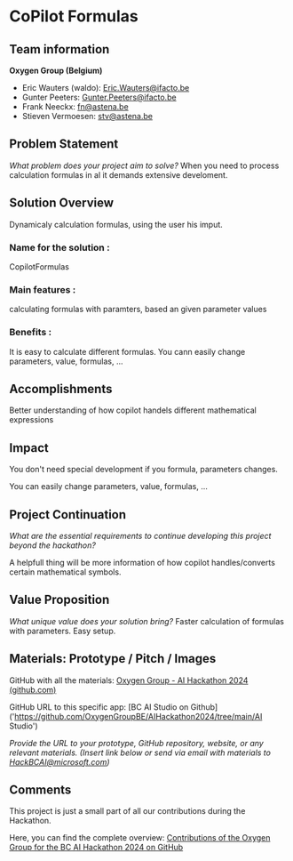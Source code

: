 # CoPilot Formulas

## Team information  

**Oxygen Group (Belgium)**

- Eric Wauters (waldo): Eric.Wauters@ifacto.be
- Gunter Peeters: Gunter.Peeters@ifacto.be
- Frank Neeckx: fn@astena.be
- Stieven Vermoesen: stv@astena.be

## Problem Statement
*What problem does your project aim to solve?* 
When you need to process calculation formulas in al it demands extensive develoment. 

## Solution Overview
Dynamicaly calculation formulas, using the user his imput.
  
### Name for the solution :
CopilotFormulas
 
### Main features :
calculating formulas with paramters, based an given parameter values
  
### Benefits :
It is easy to calculate different formulas.
You cann easily change parameters, value, formulas, ... 

## Accomplishments
Better understanding of how copilot handels different mathematical expressions

## Impact 
You don't need special development if you formula, parameters changes.

You can easily change parameters, value, formulas, ... 

## Project Continuation
*What are the essential requirements to continue developing this project beyond the hackathon?* 

A helpfull thing will be more information of how copilot handles/converts certain mathematical symbols.

## Value Proposition 
*What unique value does your solution bring?* 
Faster calculation of formulas with parameters. Easy setup.

## Materials: Prototype / Pitch / Images 
GitHub with all the materials: [Oxygen Group - AI Hackathon 2024 (github.com)](https://github.com/OxygenGroupBE/AIHackathon2024)

GitHub URL to this specific app: [BC AI Studio on Github]('https://github.com/OxygenGroupBE/AIHackathon2024/tree/main/AI Studio')

*Provide the URL to your prototype, GitHub repository, website, or any relevant materials.* 
*(Insert link below or send via email with materials to HackBCAI@microsoft.com)* 

## Comments

This project is just a small part of all our contributions during the Hackathon.  

Here, you can find the complete overview:  [Contributions of the Oxygen Group for the BC AI Hackathon 2024 on GitHub](https://github.com/OxygenGroupBE/AIHackathon2024/blob/main/ReadMe.md)
